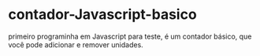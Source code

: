 # contador-Javascript-basico
primeiro programinha em Javascript para teste, é um contador básico, que você pode adicionar e remover unidades.
